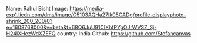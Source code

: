 Name: Rahul Bisht
Image: https://media-exp1.licdn.com/dms/image/C5103AQHa27Ik05CADg/profile-displayphoto-shrink_200_200/0?e=1608768000&v=beta&t=68Q6JuU91CIXhfPYgOJrWVSZ_Sj-H24IXHezWdXZEFQ
country: India Github: https://github.com/Stefancanvas
